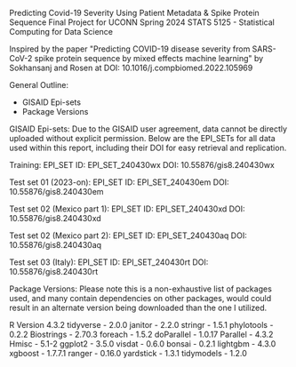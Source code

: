 Predicting Covid-19 Severity Using Patient Metadata & Spike Protein Sequence
Final Project for UCONN Spring 2024 STATS 5125 - Statistical Computing for Data Science

Inspired by the paper "Predicting COVID-19 disease severity from SARS-CoV-2 spike protein sequence by mixed effects machine learning" by Sokhansanj and Rosen at DOI: 10.1016/j.compbiomed.2022.105969

General Outline:
- GISAID Epi-sets
- Package Versions

GISAID Epi-sets:
Due to the GISAID user agreement, data cannot be directly uploaded without explicit permission. Below are the EPI_SETs for all data used within this report, including their DOI for easy retrieval and replication.

Training: 
EPI_SET ID: EPI_SET_240430wx
DOI: 10.55876/gis8.240430wx

Test set 01 (2023-on):
EPI_SET ID: EPI_SET_240430em 
DOI: 10.55876/gis8.240430em

Test set 02 (Mexico part 1):
EPI_SET ID: EPI_SET_240430xd 
DOI: 10.55876/gis8.240430xd

Test set 02 (Mexico part 2): 
EPI_SET ID: EPI_SET_240430aq
DOI: 10.55876/gis8.240430aq

Test set 03 (Italy): 
EPI_SET ID: EPI_SET_240430rt
DOI: 10.55876/gis8.240430rt


Package Versions: 
Please note this is a non-exhaustive list of packages used, and many contain dependencies on other packages, would could result in an alternate version being downloaded than the one I utilized.

R Version 4.3.2
tidyverse - 2.0.0
janitor - 2.2.0
stringr - 1.5.1
phylotools - 0.2.2
Biostrings - 2.70.3
foreach - 1.5.2
doParallel - 1.0.17
Parallel - 4.3.2
Hmisc - 5.1-2
ggplot2 - 3.5.0
visdat - 0.6.0
bonsai - 0.2.1
lightgbm - 4.3.0
xgboost - 1.7.7.1
ranger - 0.16.0
yardstick - 1.3.1
tidymodels - 1.2.0
